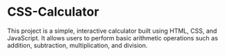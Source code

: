# CSS-Calculator
This project is a simple, interactive calculator built using HTML, CSS, and JavaScript. It allows users to perform basic arithmetic operations such as addition, subtraction, multiplication, and division.

